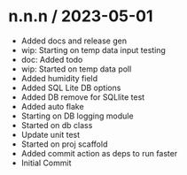 
n.n.n / 2023-05-01
==================

  * Added docs and release gen
  * wip: Starting on temp data input testing
  * doc: Added todo
  * wip: Started on temp data poll
  * Added humidity field
  * Added SQL Lite DB options
  * Added DB remove for SQLlite test
  * Added auto flake
  * Starting on DB logging module
  * Started on db class
  * Update unit test
  * Started on proj scaffold
  * Added commit action as deps to run faster
  * Initial Commit
